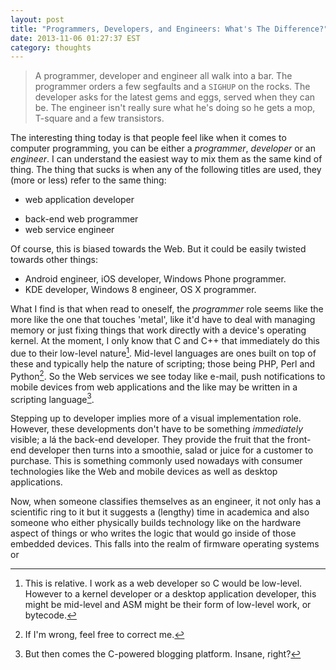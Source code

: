 ```yaml
---
layout: post
title: "Programmers, Developers, and Engineers: What's The Difference?"
date: 2013-11-06 01:27:37 EST
category: thoughts
---
```


> A programmer, developer and engineer all walk into a bar. The programmer orders a
> few segfaults and a `SIGHUP` on the rocks. The developer asks for the latest
> gems and eggs, served when they can be. The engineer isn't really sure what
> he's doing so he gets a mop, T-square and a few transistors.

The interesting thing today is that people feel like when it comes to computer
programming, you can be either a *programmer*, *developer* or an *engineer*. I
can understand the easiest way to mix them as the same kind of thing. The
thing that sucks is when any of the following titles are used, they (more or
less) refer to the same thing:

  * web application developer
  + back-end web programmer
  + web service engineer

Of course, this is biased towards the Web. But it could be easily twisted
towards other things:

  + Android engineer, iOS developer, Windows Phone programmer.
  + KDE developer, Windows 8 engineer, OS X programmer.

What I find is that when read to oneself, the *programmer* role seems like the more
like the one that touches 'metal', like it'd have to deal with managing memory or
just fixing things that work directly with a device's operating kernel. At the
moment, I only know that C and C++ that immediately do this due to their
low-level nature[^1]. Mid-level languages are ones built on top of these and
typically help the nature of scripting; those being PHP, Perl and Python[^2].
So the Web services we see today like e-mail, push notifications to mobile
devices from web applications and the like may be written in a scripting
language[^3].

Stepping up to developer implies more of a visual implementation role.
However, these developments don't have to be something *immediately*
visible; a lá the back-end developer. They provide the fruit that the
front-end developer then turns into a smoothie, salad or juice for a customer
to purchase. This is something commonly used nowadays with consumer
technologies like the Web and mobile devices as well as desktop applications.

Now, when someone classifies themselves as an engineer, it not only has a
scientific ring to it but it suggests a (lengthy) time in academica and also
someone who either physically builds technology like on the hardware aspect of
things or who writes the logic that would go inside of those embedded devices.
This falls into the realm of firmware operating systems or 


[^1]: This is relative. I work as a web developer so C would be low-level.
However to a kernel developer or a desktop application developer, this might
be mid-level and ASM might be their form of low-level work, or bytecode.
[^2]: If I'm wrong, feel free to correct me.
[^3]: But then comes the C-powered blogging platform. Insane, right?
